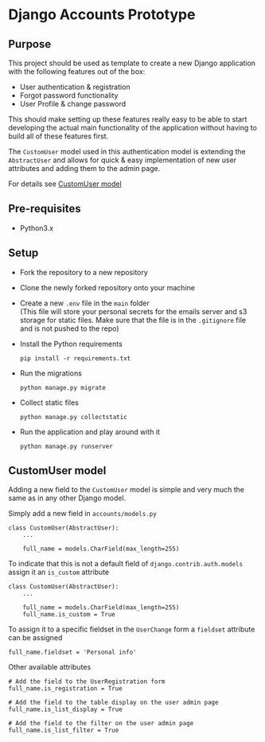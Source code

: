 # Django Accounts Prototype

## Purpose

This project should be used as template to create a new Django application with the following features out of the box:

- User authentication & registration
- Forgot password functionality
- User Profile & change password

This should make setting up these features really easy to be able to start developing the actual main functionality of the application without having to build all of these features first.

The `CustomUser` model used in this authentication model is extending the `AbstractUser` and allows for quick & easy implementation of new user attributes and adding them to the admin page.

For details see [CustomUser model](#CustomUser-model)

## Pre-requisites

- Python3.x

## Setup

- Fork the repository to a new repository
- Clone the newly forked repository onto your machine
- Create a new `.env` file in the `main` folder
<br>(This file will store your personal secrets for the emails server and s3 storage for static files. Make sure that the file is in the `.gitignore` file and is not pushed to the repo)

- Install the Python requirements
    ```
    pip install -r requirements.txt
    ```
- Run the migrations
    ```
    python manage.py migrate
    ``` 
- Collect static files
    ```
    python manage.py collectstatic
    ```
- Run the application and play around with it
    ```
    python manage.py runserver
    ```

## CustomUser model

Adding a new field to the `CustomUser` model is simple and very much the same as in any other Django model.

Simply add a new field in `accounts/models.py`


```
class CustomUser(AbstractUser):
    ...
    
    full_name = models.CharField(max_length=255)
```

To indicate that this is not a default field of `django.contrib.auth.models` assign it an `is_custom` attribute

```
class CustomUser(AbstractUser):
    ...
    
    full_name = models.CharField(max_length=255)
    full_name.is_custom = True
```

To assign it to a specific fieldset in the `UserChange` form a `fieldset` attribute can be assigned

```
full_name.fieldset = 'Personal info'
```

Other available attributes

```
# Add the field to the UserRegistration form
full_name.is_registration = True

# Add the field to the table display on the user admin page
full_name.is_list_display = True

# Add the field to the filter on the user admin page
full_name.is_list_filter = True

```